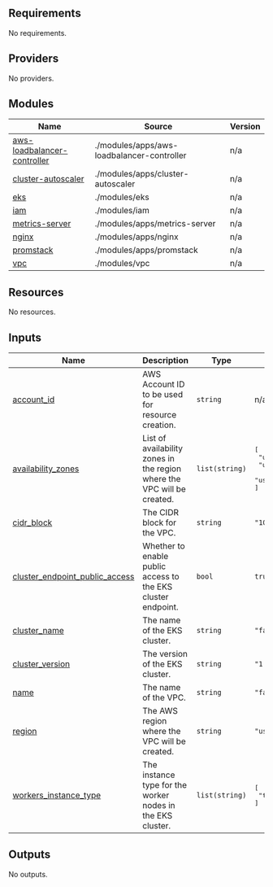 <!-- BEGIN_TF_DOCS -->
## Requirements

No requirements.

## Providers

No providers.

## Modules

| Name | Source | Version |
|------|--------|---------|
| <a name="module_aws-loadbalancer-controller"></a> [aws-loadbalancer-controller](#module\_aws-loadbalancer-controller) | ./modules/apps/aws-loadbalancer-controller | n/a |
| <a name="module_cluster-autoscaler"></a> [cluster-autoscaler](#module\_cluster-autoscaler) | ./modules/apps/cluster-autoscaler | n/a |
| <a name="module_eks"></a> [eks](#module\_eks) | ./modules/eks | n/a |
| <a name="module_iam"></a> [iam](#module\_iam) | ./modules/iam | n/a |
| <a name="module_metrics-server"></a> [metrics-server](#module\_metrics-server) | ./modules/apps/metrics-server | n/a |
| <a name="module_nginx"></a> [nginx](#module\_nginx) | ./modules/apps/nginx | n/a |
| <a name="module_promstack"></a> [promstack](#module\_promstack) | ./modules/apps/promstack | n/a |
| <a name="module_vpc"></a> [vpc](#module\_vpc) | ./modules/vpc | n/a |

## Resources

No resources.

## Inputs

| Name | Description | Type | Default | Required |
|------|-------------|------|---------|:--------:|
| <a name="input_account_id"></a> [account\_id](#input\_account\_id) | AWS Account ID to be used for resource creation. | `string` | n/a | yes |
| <a name="input_availability_zones"></a> [availability\_zones](#input\_availability\_zones) | List of availability zones in the region where the VPC will be created. | `list(string)` | <pre>[<br>  "us-east-1a",<br>  "us-east-1b",<br>  "us-east-1c"<br>]</pre> | no |
| <a name="input_cidr_block"></a> [cidr\_block](#input\_cidr\_block) | The CIDR block for the VPC. | `string` | `"10.10.0.0/16"` | no |
| <a name="input_cluster_endpoint_public_access"></a> [cluster\_endpoint\_public\_access](#input\_cluster\_endpoint\_public\_access) | Whether to enable public access to the EKS cluster endpoint. | `bool` | `true` | no |
| <a name="input_cluster_name"></a> [cluster\_name](#input\_cluster\_name) | The name of the EKS cluster. | `string` | `"faraway"` | no |
| <a name="input_cluster_version"></a> [cluster\_version](#input\_cluster\_version) | The version of the EKS cluster. | `string` | `"1.30"` | no |
| <a name="input_name"></a> [name](#input\_name) | The name of the VPC. | `string` | `"faraway"` | no |
| <a name="input_region"></a> [region](#input\_region) | The AWS region where the VPC will be created. | `string` | `"us-east-1"` | no |
| <a name="input_workers_instance_type"></a> [workers\_instance\_type](#input\_workers\_instance\_type) | The instance type for the worker nodes in the EKS cluster. | `list(string)` | <pre>[<br>  "t3.medium"<br>]</pre> | no |

## Outputs

No outputs.
<!-- END_TF_DOCS -->